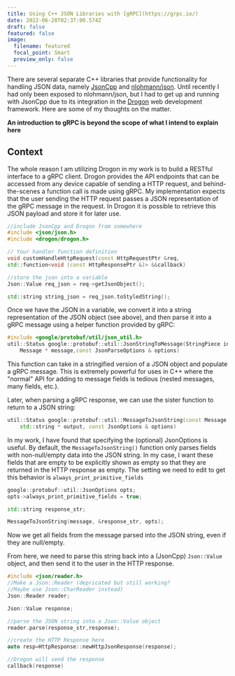 ```yaml
---
title: Using C++ JSON Libraries with [gRPC](https://grpc.io/)
date: 2022-06-28T02:37:00.574Z
draft: false
featured: false
image:
  filename: featured
  focal_point: Smart
  preview_only: false
---
```

There are several separate C++ libraries that provide functionality for handling JSON data, namely [JsonCpp](https://github.com/open-source-parsers/jsoncpp) and [nlohmann/json](https://github.com/nlohmann/json). Until recently I had only been exposed to nlohmann/json, but I had to get up and running with JsonCpp due to its integration in the [Drogon](https://github.com/drogonframework/drogon) web development framework. Here are some of my thoughts on the matter.

**An introduction to gRPC is beyond the scope of what I intend to explain here**

## Context
The whole reason I am utilizing Drogon in my work is to build a RESTful interface to a gRPC client. Drogon provides the API endpoints that can be accessed from any device capable of sending a HTTP request, and behind-the-scenes a function call is made using gRPC. My implementation expects that the user sending the HTTP request passes a JSON representation of the gRPC message in the request. 
In Drogon it is possible to retrieve this JSON payload and store it for later use. 

```c++
//include JsonCpp and Drogon from somewhere
#include <json/json.h>
#include <drogon/drogon.h>

// Your handler function definition
void customHandleHttpRequest(const HttpRequestPtr &req,
std::function<void (const HttpResponsePtr &)> &&callback)

//store the json into a variable
Json::Value req_json = req->getJsonObject();

std::string string_json = req_json.toStyledString();
```
Once we have the JSON in a variable, we convert it into a string representation of the JSON object (see above), and then parse it into a gRPC message using a helper function provided by gRPC:
```c++ 
#include <google/protobuf/util/json_util.h>
util::Status google::protobuf::util::JsonStringToMessage(StringPiece input, 
	Message * message,const JsonParseOptions & options)
```
This function can take in a stringified version of a JSON object and populate a gRPC message. This is extremely powerful for uses in C++ where the "normal" API for adding to message fields is tedious (nested messages, many fields, etc.).

Later, when parsing a gRPC response, we can use the sister function to return to a JSON string:
```c++ 
util::Status google::protobuf::util::MessageToJsonString(const Message & message, 
	std::string * output, const JsonOptions & options)
```
In my work, I have found that specifying the (optional) JsonOptions is useful. By default, the `MessageToJsonString()` function only parses fields with non-null/empty data into the JSON string. In my case, I want these fields that are empty to be explicitly shown as empty so that they are returned in the HTTP response as empty.
The setting we need to edit to get this behavior is `always_print_primitive_fields`
```c++ 
google::protobuf::util::JsonOptions opts;
opts->always_print_primitive_fields = true;

std::string response_str;

MessageToJsonString(message, &response_str, opts);
```
Now we get all fields from the message parsed into the JSON string, even if they are null/empty.

From here, we need to parse this string back into a (JsonCpp) `Json::Value` object, and then send it to the user in the HTTP response.
```cpp
#include <json/reader.h>
//Make a Json::Reader (depricated but still working?
//Maybe use Json::CharReader instead)
Json::Reader reader;

Json::Value response;

//parse the JSON string into a Json::Value object
reader.parse(response_str,response);

//create the HTTP Response here
auto resp=HttpResponse::newHttpJsonResponse(response);

//Drogon will send the response
callback(response)
```
